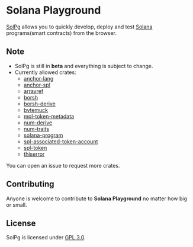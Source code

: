 # Solana Playground

[SolPg](https://beta.solpg.io) allows you to quickly develop, deploy and test [Solana](https://docs.solana.com/introduction) programs(smart contracts) from the browser.

## Note

- SolPg is still in **beta** and everything is subject to change.
- Currently allowed crates:
  - [anchor-lang](https://docs.rs/anchor-lang/0.24.2/anchor_lang/)
  - [anchor-spl](https://docs.rs/anchor-spl/0.24.2/anchor_spl/)
  - [arrayref](https://docs.rs/arrayref/0.3.6/arrayref/)
  - [borsh](https://docs.rs/borsh/0.9.3/borsh/)
  - [borsh-derive](https://docs.rs/borsh-derive/0.9.3/borsh_derive/)
  - [bytemuck](https://docs.rs/bytemuck/1.9.1/bytemuck/)
  - [mpl-token-metadata](https://docs.rs/mpl-token-metadata/1.2.7/mpl_token_metadata/)
  - [num-derive](https://docs.rs/num-derive/0.3.3/num_derive/)
  - [num-traits](https://docs.rs/num-traits/0.2.14/num_traits/)
  - [solana-program](https://docs.rs/solana-program/1.9.18/solana_program/)
  - [spl-associated-token-account](https://docs.rs/spl-associated-token-account/1.0.3/spl_associated_token_account/)
  - [spl-token](https://docs.rs/spl-token/3.2.0/spl_token/)
  - [thiserror](https://docs.rs/thiserror/1.0.30/thiserror/)

You can open an issue to request more crates.

## Contributing

Anyone is welcome to contribute to **Solana Playground** no matter how big or small.

## License

SolPg is licensed under [GPL 3.0](https://github.com/solpg/solpg/blob/master/LICENSE).
